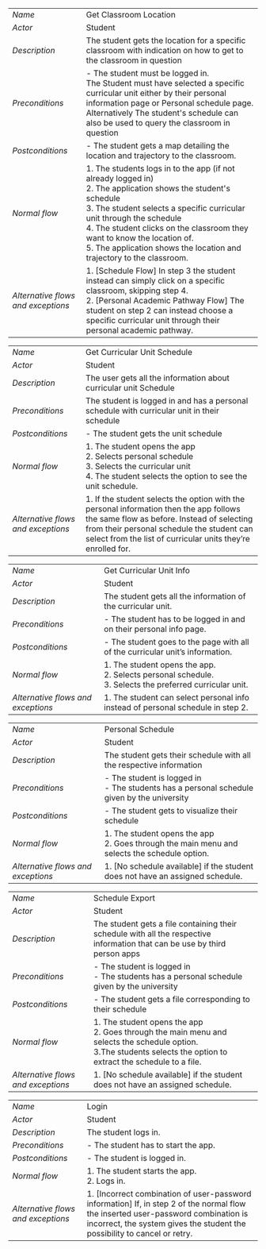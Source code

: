 |||
| --- | --- |
| *Name* | Get Classroom Location |
| *Actor* |  Student | 
| *Description* | The student gets the location for a specific classroom with indication on how to get to the classroom in question |
| *Preconditions* | - The student must be logged in. <br> The Student must have selected a specific curricular unit either by their personal information page or Personal schedule page. Alternatively The student's schedule can also be used to query the classroom in question|
| *Postconditions* | - The student gets a map detailing the location and trajectory to the classroom.  |
| *Normal flow* | 1. The students logs in to the app (if not already logged in) <br> 2. The application shows the student's schedule <br> 3. The student selects a specific curricular unit through the schedule<br> 4. The student clicks on the classroom they want to know the location of. <br> 5. The application shows the location and trajectory to the classroom. |
| *Alternative flows and exceptions* | 1. [Schedule Flow] In step 3 the student instead can simply click on a specific classroom, skipping step 4. <br> 2. [Personal Academic Pathway Flow] The student on step 2 can instead choose a specific curricular unit through their personal academic pathway. |


|||
| --- | --- |
| *Name* | Get Curricular Unit Schedule |
| *Actor* |  Student | 
| *Description* | The user gets all the information about curricular unit Schedule|
| *Preconditions* | The student is logged in and has a personal schedule with curricular unit in their schedule |
| *Postconditions* | - The student gets the unit schedule |
| *Normal flow* | 1. The student opens the app<br> 2.  Selects personal schedule <br> 3. Selects the curricular unit <br> 4. The student selects the option to see the unit schedule.
| *Alternative flows and exceptions* | 1. If the student selects the option with the personal information then the app follows the same flow as before. Instead of selecting from their personal schedule the student can select from the list of curricular units they’re enrolled for. |

|||
| --- | --- |
| *Name* | Get Curricular Unit Info |
| *Actor* |  Student | 
| *Description* | The student gets all the information of the curricular unit. |
| *Preconditions* | - The student has to be logged in and on their personal info page.|
| *Postconditions* | - The student goes to the page with all of the curricular unit’s information. |
| *Normal flow* | 1. The student opens the app.<br> 2. Selects personal schedule.<br> 3. Selects the preferred curricular unit. |
| *Alternative flows and exceptions* | 1. The student can select personal info instead of personal schedule in step 2. |

|||
| --- | --- |
| *Name* | Personal Schedule|
| *Actor* |  Student | 
| *Description* | The student gets their schedule with all the respective information|
| *Preconditions* | - The student is logged in <br> - The students has a personal schedule given by the university|
| *Postconditions* | - The student gets to visualize their schedule|
| *Normal flow* | 1. The student opens the app<br>2. Goes through the main menu and selects the schedule option. |
| *Alternative flows and exceptions* | 1. [No schedule available] if the student does not have an assigned schedule. |

|||
| --- | --- |
| *Name* | Schedule Export|
| *Actor* |  Student | 
| *Description* | The student gets a file containing their schedule with all the respective information that can be use by third person apps|
| *Preconditions* | - The student is logged in <br> - The students has a personal schedule given by the university|
| *Postconditions* | - The student gets a file corresponding to their schedule|
| *Normal flow* | 1. The student opens the app<br>2. Goes through the main menu and selects the schedule option. <br> 3.The students selects the option to extract the schedule to a file.|
| *Alternative flows and exceptions* | 1. [No schedule available] if the student does not have an assigned schedule. |

|||
| --- | --- |
| *Name* | Login |
| *Actor* | Student | 
| *Description* | The student logs in. |
| *Preconditions* | - The student has to start the app. |
| *Postconditions* | - The student is logged in. |
| *Normal flow* | 1. The student starts the app.<br> 2. Logs in. |
| *Alternative flows and exceptions* | 1. [Incorrect combination of user-password information] If, in step 2 of the normal flow the inserted user-password combination is incorrect, the system gives the student the possibility to cancel or retry.
